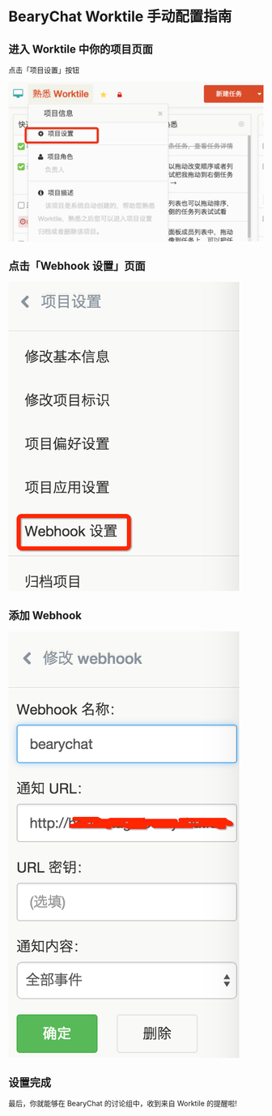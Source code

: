 # BearyChat Worktile 手动配置指南

## 进入 Worktile 中你的项目页面

点击「项目设置」按钮

![](/images/tutorial/worktile_setting.png)

## 点击「Webhook 设置」页面

![](/images/tutorial/worktile_webhook.png)

## 添加 Webhook

![](/images/tutorial/worktile_addwebhook.png)

## 设置完成

最后，你就能够在 BearyChat 的讨论组中，收到来自 Worktile 的提醒啦!
